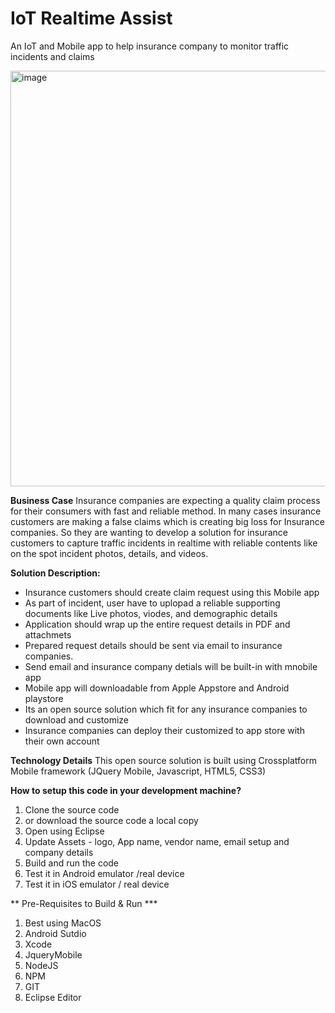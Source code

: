 # IoT Realtime Assist
An IoT and Mobile app to help insurance company to monitor traffic incidents and claims

<img width="665" alt="image" src="https://github.com/user-attachments/assets/89b0f381-434e-4596-ac81-e0809fe14ead">


**Business Case**
Insurance companies are expecting a quality claim process for their consumers with fast and reliable method. 
In many cases insurance customers are making a false claims which is creating big loss for Insurance companies.
So they are wanting to develop a solution for insurance customers to capture traffic incidents in realtime with reliable contents like on the spot incident photos, details, and videos.

**Solution Description:**
* Insurance customers should create claim request using this Mobile app
* As part of incident, user have to uplopad a reliable supporting documents like Live photos, viodes, and demographic details
* Application should wrap up the entire request details in PDF and attachmets
* Prepared request details should be sent via email to insurance companies.
* Send email and insurance company detials will be built-in with mnobile app
* Mobile app will downloadable from Apple Appstore and Android playstore
* Its an open source solution which fit for any insurance companies to download and customize
* Insurance companies can deploy their customized to app store with their own account


**Technology Details**
This open source solution is built using Crossplatform Mobile framework (JQuery Mobile, Javascript, HTML5, CSS3)

**How to setup this code in your development machine?**
1. Clone the source code
2. or download the source code a local copy
3. Open using Eclipse
4. Update Assets - logo, App name, vendor name, email setup and company details
5. Build and run the code
6. Test it in Android emulator /real device
7. Test it in iOS emulator / real device
   
** Pre-Requisites to Build & Run ***
1. Best using MacOS
2. Android Sutdio
3. Xcode
4. JqueryMobile
5. NodeJS
6. NPM
7. GIT
8. Eclipse Editor

   
